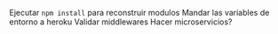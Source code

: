 Ejecutar ```npm install``` para reconstruir modulos
Mandar las variables de entorno a heroku
Validar middlewares
Hacer microservicios?
